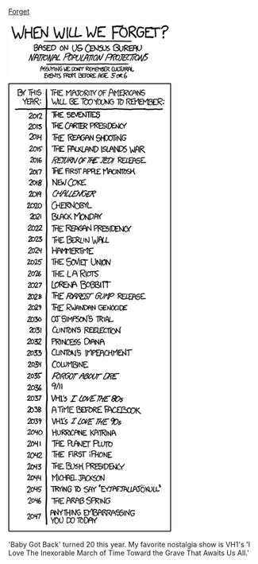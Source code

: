[Forget](https://xkcd.com/1093)

![Forget](./random_comic.png)

'Baby Got Back' turned 20 this year. My favorite nostalgia show is VH1's 'I Love The Inexorable March of Time Toward the Grave That Awaits Us All.'

